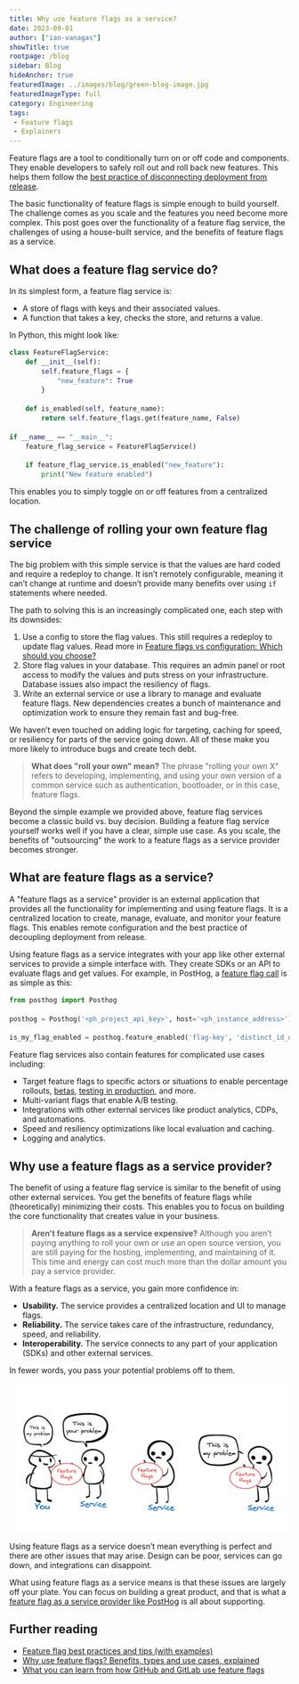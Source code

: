 ```yaml
---
title: Why use feature flags as a service?
date: 2023-09-01
author: ["ian-vanagas"]
showTitle: true
rootpage: /blog
sidebar: Blog
hideAnchor: true
featuredImage: ../images/blog/green-blog-image.jpg
featuredImageType: full
category: Engineering
tags:
 - Feature flags
 - Explainers
---
```


Feature flags are a tool to conditionally turn on or off code and components. They enable developers to safely roll out and roll back new features. This helps them follow the [best practice of disconnecting deployment from release](/blog/github-gitlab-feature-flags#why-do-github-and-gitlab-use-feature-flags).

The basic functionality of feature flags is simple enough to build yourself. The challenge comes as you scale and the features you need become more complex. This post goes over the functionality of a feature flag service, the challenges of using a house-built service, and the benefits of feature flags as a service.

## What does a feature flag service do?

In its simplest form, a feature flag service is:

- A store of flags with keys and their associated values.
- A function that takes a key, checks the store, and returns a value.

In Python, this might look like:

```python
class FeatureFlagService:
    def __init__(self):
        self.feature_flags = {
            "new_feature": True
        }

    def is_enabled(self, feature_name):
        return self.feature_flags.get(feature_name, False)

if __name__ == "__main__":
    feature_flag_service = FeatureFlagService()

    if feature_flag_service.is_enabled("new_feature"):
        print("New feature enabled")
```

This enables you to simply toggle on or off features from a centralized location.

## The challenge of rolling your own feature flag service

The big problem with this simple service is that the values are hard coded and require a redeploy to change. It isn’t remotely configurable, meaning it can’t change at runtime and doesn’t provide many benefits over using `if` statements where needed.

The path to solving this is an increasingly complicated one, each step with its downsides:

1. Use a config to store the flag values. This still requires a redeploy to update flag values. Read more in [Feature flags vs configuration: Which should you choose?](/blog/feature-flags-vs-configuration)
2. Store flag values in your database. This requires an admin panel or root access to modify the values and puts stress on your infrastructure. Database issues also impact the resiliency of flags.
3. Write an external service or use a library to manage and evaluate feature flags. New dependencies creates a bunch of maintenance and optimization work to ensure they remain fast and bug-free. 

We haven’t even touched on adding logic for targeting, caching for speed, or resiliency for parts of the service going down. All of these make you more likely to introduce bugs and create tech debt. 

> **What does "roll your own" mean?** The phrase "rolling your own X" refers to developing, implementing, and using your own version of a common service such as authentication, bootloader, or in this case, feature flags.

Beyond the simple example we provided above, feature flag services become a classic build vs. buy decision. Building a feature flag service yourself works well if you have a clear, simple use case. As you scale, the benefits of "outsourcing" the work to a feature flags as a service provider becomes stronger.

## What are feature flags as a service?

A "feature flags as a service" provider is an external application that provides all the functionality for implementing and using feature flags. It is a centralized location to create, manage, evaluate, and monitor your feature flags. This enables remote configuration and the best practice of decoupling deployment from release.

Using feature flags as a service integrates with your app like other external services to provide a simple interface with. They create SDKs or an API to evaluate flags and get values. For example, in PostHog, a [feature flag call](/docs/feature-flags/adding-feature-flag-code) is as simple as this:

<MultiLanguage>


```python
from posthog import Posthog

posthog = Posthog('<ph_project_api_key>', host='<ph_instance_address>')

is_my_flag_enabled = posthog.feature_enabled('flag-key', 'distinct_id_of_your_user')
```

</MultiLanguage>

Feature flag services also contain features for complicated use cases including: 

- Target feature flags to specific actors or situations to enable percentage rollouts, [betas](/tutorials/public-beta-program), [testing in production](/blog/testing-in-production), and more.
- Multi-variant flags that enable A/B testing.
- Integrations with other external services like product analytics, CDPs, and automations.
- Speed and resiliency optimizations like local evaluation and caching.
- Logging and analytics.

## Why use a feature flags as a service provider?

The benefit of using a feature flag service is similar to the benefit of using other external services. You get the benefits of feature flags while (theoretically) minimizing their costs. This enables you to focus on building the core functionality that creates value in your business.

> **Aren’t feature flags as a service expensive?** Although you aren’t paying anything to roll your own or use an open source version, you are still paying for the hosting, implementing, and maintaining of it. This time and energy can cost much more than the dollar amount you pay a service provider.

With a feature flags as a service, you gain more confidence in:

- **Usability.** The service provides a centralized location and UI to manage flags.
- **Reliability.** The service takes care of the infrastructure, redundancy, speed, and reliability.
- **Interoperability.** The service connects to any part of your application (SDKs) and other external services.

In fewer words, you pass your potential problems off to them. 

![Problems](../images/blog/feature-flags-as-a-service/problems.png)

Using feature flags as a service doesn’t mean everything is perfect and there are other issues that may arise. Design can be poor, services can go down, and integrations can disappoint. 

What using feature flags as a service means is that these issues are largely off your plate. You can focus on building a great product, and that is what a [feature flag as a service provider like PostHog](/feature-flags) is all about supporting.

## Further reading

- [Feature flag best practices and tips (with examples)](/blog/feature-flag-best-practices)
- [Why use feature flags? Benefits, types and use cases, explained](/blog/feature-flag-benefits-use-cases)
- [What you can learn from how GitHub and GitLab use feature flags](/blog/github-gitlab-feature-flags)
